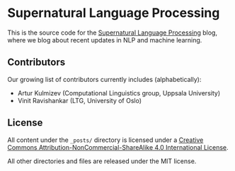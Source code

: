# Supernatural Language Processing

This is the source code for the [Supernatural Language Processing](https://supernlp.github.io) blog, where we blog about recent updates in NLP and machine learning.

## Contributors

Our growing list of contributors currently includes (alphabetically):

* Artur Kulmizev (Computational Linguistics group, Uppsala University)
* Vinit Ravishankar (LTG, University of Oslo)

## License

All content under the ``_posts/`` directory is licensed under a [Creative Commons Attribution-NonCommercial-ShareAlike 4.0 International License](https://creativecommons.org/licenses/by-nc-sa/4.0/).

All other directories and files are released under the MIT license. 
